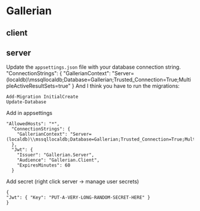 # Gallerian 

## client

## server
  Update the `appsettings.json` file with your database connection string.
  "ConnectionStrings": {
    "GallerianContext": "Server=(localdb)\\mssqllocaldb;Database=Gallerian;Trusted_Connection=True;MultipleActiveResultSets=true"
  }
  And I think you have to run the migrations:
  ```
  Add-Migration InitialCreate
  Update-Database
  ```

Add in appsettings
```
"AllowedHosts": "*",
  "ConnectionStrings": {
    "GallerianContext": "Server=(localdb)\\mssqllocaldb;Database=Gallerian;Trusted_Connection=True;MultipleActiveResultSets=true"
  },
  "Jwt": {
    "Issuer": "Gallerian.Server",
    "Audience": "Gallerian.Client",
    "ExpiresMinutes": 60
  }
  ```

  Add secret (right click server -> manage user secrets)

  ```
{
  "Jwt": { "Key": "PUT-A-VERY-LONG-RANDOM-SECRET-HERE" }
}
  ```
